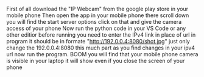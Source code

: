 First of all download the "IP Webcam" from the google play store in your mobile phone
Then open the app in your mobile phone there scroll down you will find the start server options click on that and give the camera access of your phone
Now run the python code in your VS Code or any other editior
before running you need to enter the IPv4 link in place of url in program it should be in formate "http://192.0.0.4:8080/shot.jpg" just only change the 192.0.0.4:8080 this much part as you find changes in your ipv4 url
now run the program. BOOM you will find that your mobile phone camera is visible in your laptop it will show even if you close the screen of your phone
